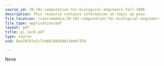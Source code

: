 ```yaml
---
course_id: 20-181-computation-for-biological-engineers-fall-2006
description: This resource contains information on topic up pass.
file_location: /coursemedia/20-181-computation-for-biological-engineers-fall-2006/8ea70767e2c7ce6614928401c8e6f376_pi_lec6.pdf
file_type: application/pdf
layout: pdf
title: pi_lec6.pdf
type: course
uid: 8ea70767e2c7ce6614928401c8e6f376

---
```

None